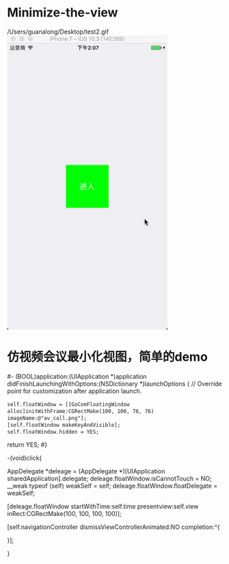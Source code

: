 # Minimize-the-view

/Users/guanalong/Desktop/test2.gif
![Alt text](https://github.com/guanalongaaa/Minimize-the-view/raw/master/test2.gif)

# 仿视频会议最小化视图，简单的demo


#- (BOOL)application:(UIApplication *)application didFinishLaunchingWithOptions:(NSDictionary *)launchOptions {
// Override point for customization after application launch.

    self.floatWindow = [[GoComFloatingWindow alloc]initWithFrame:CGRectMake(100, 100, 76, 76) imageName:@"av_call.png"];
    [self.floatWindow makeKeyAndVisible];
    self.floatWindow.hidden = YES;

return YES;
#}


-(void)click{

AppDelegate *deleage = (AppDelegate *)[UIApplication sharedApplication].delegate;
deleage.floatWindow.isCannotTouch = NO;
__weak typeof (self) weakSelf = self;
deleage.floatWindow.floatDelegate = weakSelf;

[deleage.floatWindow startWithTime:self.time presentview:self.view inRect:CGRectMake(100, 100, 100, 100)];

[self.navigationController dismissViewControllerAnimated:NO completion:^{

}];

}
